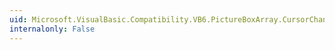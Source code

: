 ```yaml
---
uid: Microsoft.VisualBasic.Compatibility.VB6.PictureBoxArray.CursorChanged
internalonly: False
---
```

